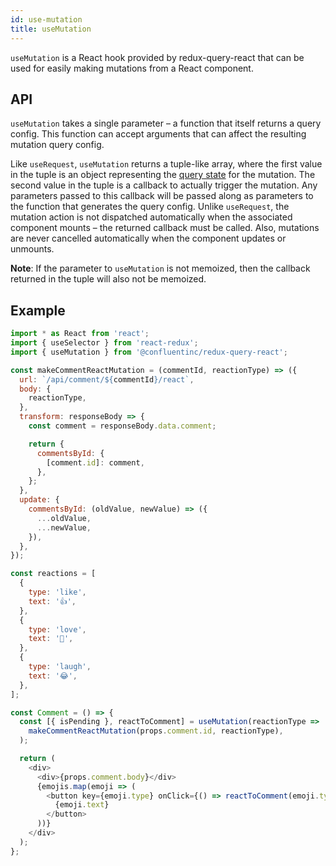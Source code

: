 ```yaml
---
id: use-mutation
title: useMutation
---
```


`useMutation` is a React hook provided by redux-query-react that can be used for easily making mutations from a React component.

## API

`useMutation` takes a single parameter – a function that itself returns a query config. This function can accept arguments that can affect the resulting mutation query config.

Like `useRequest`, `useMutation` returns a tuple-like array, where the first value in the tuple is an object representing the [query state](query-state) for the mutation. The second value in the tuple is a callback to actually trigger the mutation. Any parameters passed to this callback will be passed along as parameters to the function that generates the query config. Unlike `useRequest`, the mutation action is not dispatched automatically when the associated component mounts – the returned callback must be called. Also, mutations are never cancelled automatically when the component updates or unmounts.

**Note**: If the parameter to `useMutation` is not memoized, then the callback returned in the tuple will also not be memoized.

## Example

```javascript
import * as React from 'react';
import { useSelector } from 'react-redux';
import { useMutation } from '@confluentinc/redux-query-react';

const makeCommentReactMutation = (commentId, reactionType) => ({
  url: `/api/comment/${commentId}/react`,
  body: {
    reactionType,
  },
  transform: responseBody => {
    const comment = responseBody.data.comment;

    return {
      commentsById: {
        [comment.id]: comment,
      },
    };
  },
  update: {
    commentsById: (oldValue, newValue) => ({
      ...oldValue,
      ...newValue,
    }),
  },
});

const reactions = [
  {
    type: 'like',
    text: '👍',
  },
  {
    type: 'love',
    text: '💖',
  },
  {
    type: 'laugh',
    text: '😂',
  },
];

const Comment = () => {
  const [{ isPending }, reactToComment] = useMutation(reactionType =>
    makeCommentReactMutation(props.comment.id, reactionType),
  );

  return (
    <div>
      <div>{props.comment.body}</div>
      {emojis.map(emoji => (
        <button key={emoji.type} onClick={() => reactToComment(emoji.type)} disabled={isPending}>
          {emoji.text}
        </button>
      ))}
    </div>
  );
};
```

